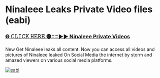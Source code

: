 # Ninaleee Leaks Private Video files (eabi)

<h3><a href="https://mediafirerr.pages.dev?q=Ninaleee&ref=R42" rel="nofollow">🌐 𝙲𝙻𝙸𝙲𝙺 𝙷𝙴𝚁𝙴 🟢==►► Ninaleee Private Videos</a></h3>

New Get Ninaleee leaks all content. Now you can access all videos and pictures of Ninaleee leaked On Social Media the internet by storm and amazed viewers on various social media platforms.

[![eabi](https://github.com/user-attachments/assets/26341bd8-4b91-4a20-822e-3fd5d525dd40)](https://mediafirerr.pages.dev?q=Ninaleee&ref=R42)

